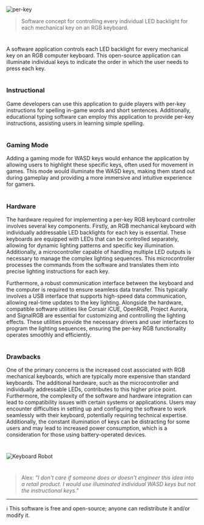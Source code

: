 ![per-key](https://github.com/sourceduty/Per-key_RGB_Keyboard/assets/123030236/58593499-99b0-485a-b271-c84cf7f056a9)

> Software concept for controlling every individual LED backlight for each mechanical key on an RGB keyboard.

#

A software application controls each LED backlight for every mechanical key on an RGB computer keyboard. This open-source application can illuminate individual keys to indicate the order in which the user needs to press each key.

#
### Instructional

Game developers can use this application to guide players with per-key instructions for spelling in-game words and short sentences. Additionally, educational typing software can employ this application to provide per-key instructions, assisting users in learning simple spelling.

#
### Gaming Mode

Adding a gaming mode for WASD keys would enhance the application by allowing users to highlight these specific keys, often used for movement in games. This mode would illuminate the WASD keys, making them stand out during gameplay and providing a more immersive and intuitive experience for gamers.

#
### Hardware

The hardware required for implementing a per-key RGB keyboard controller involves several key components. Firstly, an RGB mechanical keyboard with individually addressable LED backlights for each key is essential. These keyboards are equipped with LEDs that can be controlled separately, allowing for dynamic lighting patterns and specific key illumination. Additionally, a microcontroller capable of handling multiple LED outputs is necessary to manage the complex lighting sequences. This microcontroller processes the commands from the software and translates them into precise lighting instructions for each key.

Furthermore, a robust communication interface between the keyboard and the computer is required to ensure seamless data transfer. This typically involves a USB interface that supports high-speed data communication, allowing real-time updates to the key lighting. Alongside the hardware, compatible software utilities like Corsair iCUE, OpenRGB, Project Aurora, and SignalRGB are essential for customizing and controlling the lighting effects. These utilities provide the necessary drivers and user interfaces to program the lighting sequences, ensuring the per-key RGB functionality operates smoothly and efficiently.

#
### Drawbacks

One of the primary concerns is the increased cost associated with RGB mechanical keyboards, which are typically more expensive than standard keyboards. The additional hardware, such as the microcontroller and individually addressable LEDs, contributes to this higher price point. Furthermore, the complexity of the software and hardware integration can lead to compatibility issues with certain systems or applications. Users may encounter difficulties in setting up and configuring the software to work seamlessly with their keyboard, potentially requiring technical expertise. Additionally, the constant illumination of keys can be distracting for some users and may lead to increased power consumption, which is a consideration for those using battery-operated devices.

#

![Keyboard Robot](https://github.com/user-attachments/assets/767831ff-afd3-4378-81d3-8fb594b642bb)

#

> Alex: *"I don't care if someone does or doesn't engineer this idea into a retail product. I would use illuminated individual WASD keys but not the instructional keys."*

***
ℹ️ This software is free and open-source; anyone can redistribute it and/or modify it.
